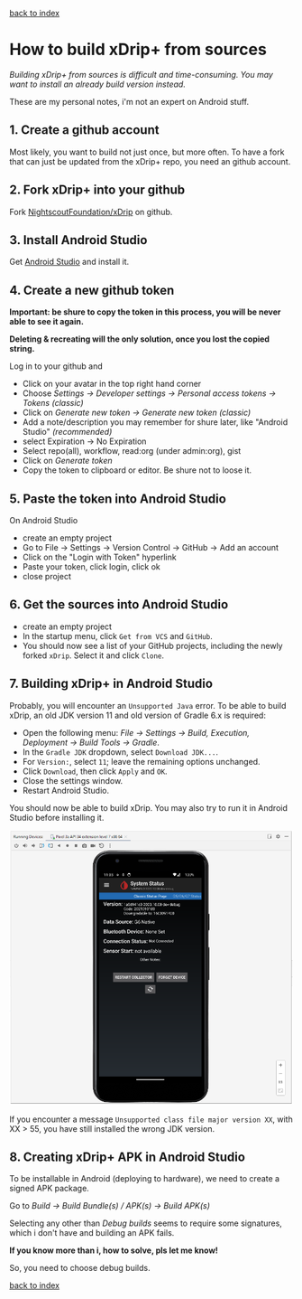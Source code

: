 [back to index](Index.md)
# How to build xDrip+ from sources

*Building xDrip+ from sources is difficult and time-consuming. You may want to install an already build version instead.*

These are my personal notes, i'm not an expert on Android stuff.


## 1. Create a github account

Most likely, you want to build not just once, but more often.
To have a fork that can just be updated from the xDrip+ repo, you need an github account.


## 2. Fork xDrip+ into your github

Fork [NightscoutFoundation/xDrip](https://github.com/NightscoutFoundation/xDrip) on github.


## 3. Install Android Studio

Get [Android Studio](https://developer.android.com/studio) and install it.


## 4. Create a new github token

**Important: be shure to copy the token in this process, you will be never able to see it again.**

**Deleting & recreating will the only solution, once you lost the copied string.**

Log in to your github and
  - Click on your avatar in the top right hand corner
  - Choose *Settings -> Developer settings -> Personal access tokens -> Tokens (classic)*
  - Click on *Generate new token -> Generate new token (classic)*
  - Add a note/description you may remember for shure later, like "Android Studio" *(recommended)*
  - select Expiration -> No Expiration
  - Select repo(all), workflow, read:org (under admin:org), gist
  - Click on *Generate token*
  - Copy the token to clipboard or editor. Be shure not to loose it.


## 5. Paste the token into Android Studio

On Android Studio
  - create an empty project
  - Go to File -> Settings -> Version Control -> GitHub -> Add an account
  - Click on the "Login with Token" hyperlink
  - Paste your token, click login, click ok
  - close project


## 6. Get the sources into Android Studio

- create an empty project
- In the startup menu, click `Get from VCS` and `GitHub`.
- You should now see a list of your GitHub projects, including the newly forked `xDrip`. Select it and click `Clone`.


## 7. Building xDrip+ in Android Studio

Probably, you will encounter an `Unsupported Java` error. To be able to build xDrip, an old JDK version 11 and old version of Gradle 6.x is required:
  - Open the following menu: *File -> Settings -> Build, Execution, Deployment -> Build Tools -> Gradle*.
  - In the `Gradle JDK` dropdown, select `Download JDK...`.
  - For `Version:`, select `11`; leave the remaining options unchanged.
  - Click `Download`, then click `Apply` and `OK`.
  - Close the settings window.
  - Restart Android Studio.

You should now be able to build xDrip.
You may also try to run it in Android Studio before installing it.

![Running xDrip+ in Android Studio](doc/Xdrip-Dry-Run.png)

If you encounter a message `Unsupported class file major version XX`, with XX > 55, you have still installed the wrong JDK version.

## 8. Creating xDrip+ APK in Android Studio

To be installable in Android (deploying to hardware), we need to create a signed APK package.

Go to *Build -> Build Bundle(s) / APK(s) -> Build APK(s)*

Selecting any other than *Debug builds* seems to require some signatures, which i don't have and building an APK fails.

**If you know more than i, how to solve, pls let me know!**

So, you need to choose debug builds.

[back to index](Index.md)
